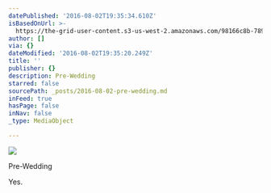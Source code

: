 ```yaml
---
datePublished: '2016-08-02T19:35:34.610Z'
isBasedOnUrl: >-
  https://the-grid-user-content.s3-us-west-2.amazonaws.com/98166c8b-789d-4759-b429-5413f2ba5013.jpg
author: []
via: {}
dateModified: '2016-08-02T19:35:20.249Z'
title: ''
publisher: {}
description: Pre-Wedding
starred: false
sourcePath: _posts/2016-08-02-pre-wedding.md
inFeed: true
hasPage: false
inNav: false
_type: MediaObject

---
```

![](https://the-grid-user-content.s3-us-west-2.amazonaws.com/98166c8b-789d-4759-b429-5413f2ba5013.jpg)

Pre-Wedding

Yes.